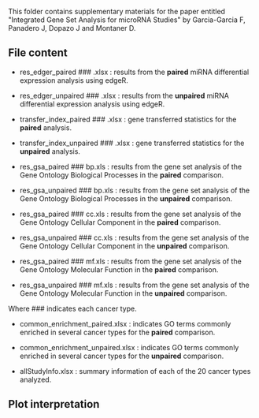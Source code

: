
This folder contains supplementary materials for the paper entitled "Integrated Gene Set Analysis for microRNA Studies" by Garcia-Garcia F, Panadero J, Dopazo J and Montaner D.


File content
------------

- res_edger_paired ### .xlsx   :  results from the __paired__   miRNA differential expression analysis using edgeR.
- res_edger_unpaired ### .xlsx :  results from the __unpaired__ miRNA differential expression analysis using edgeR.

- transfer_index_paired ### .xlsx   :  gene transferred statistics for the __paired__   analysis.
- transfer_index_unpaired ### .xlsx :  gene transferred statistics for the __unpaired__ analysis.

- res_gsa_paired ### bp.xls   :  results from the gene set analysis of the Gene Ontology Biological Processes in the __paired__   comparison.
- res_gsa_unpaired ### bp.xls :  results from the gene set analysis of the Gene Ontology Biological Processes in the __unpaired__ comparison.

- res_gsa_paired ### cc.xls   :  results from the gene set analysis of the Gene Ontology Cellular Component in the __paired__   comparison.
- res_gsa_unpaired ### cc.xls :  results from the gene set analysis of the Gene Ontology Cellular Component in the __unpaired__ comparison.

- res_gsa_paired ### mf.xls   :  results from the gene set analysis of the Gene Ontology Molecular Function in the __paired__   comparison.
- res_gsa_unpaired ### mf.xls :  results from the gene set analysis of the Gene Ontology Molecular Function in the __unpaired__ comparison.

Where ### indicates each cancer type.


- common_enrichment_paired.xlsx   :  indicates GO terms commonly enriched in several cancer types for the __paired__ comparison.
- common_enrichment_unpaired.xlsx :  indicates GO terms commonly enriched in several cancer types for the __unpaired__ comparison.

- allStudyInfo.xlsx  :  summary information of each of the 20 cancer types analyzed.


Plot interpretation
-------------------



